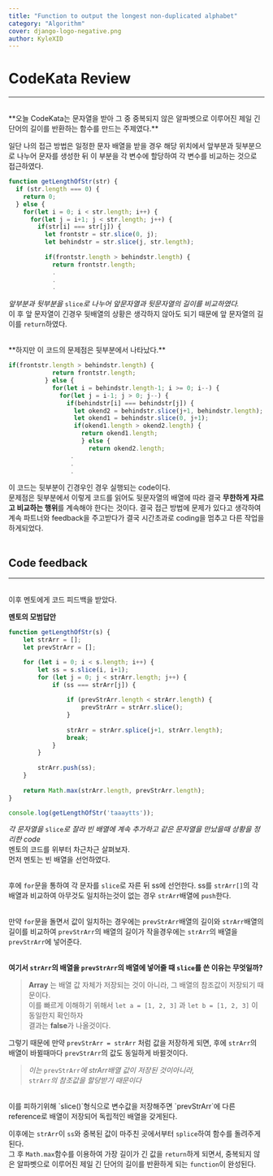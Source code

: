 ```yaml
---
title: "Function to output the longest non-duplicated alphabet"
category: "Algorithm"
cover: django-logo-negative.png
author: KyleXID
---
```


# CodeKata Review
---
<br/>
 **오늘 CodeKata는 문자열을 받아 그 중 중복되지 않은 알파벳으로 이루어진 제일 긴 단어의 길이를 반환하는 함수를 만드는 주제였다.**

 일단 나의 접근 방법은 일정한 문자 배열을 받을 경우 해당 위치에서 앞부분과 뒷부분으로 나누어 문자를 생성한 뒤 이 부분을 각 변수에 할당하여 각 변수를 비교하는 것으로 접근하였다.

```javascript
function getLengthOfStr(str) {
  if (str.length === 0) {
    return 0;
  } else {
    for(let i = 0; i < str.length; i++) {
      for(let j = i+1; j < str.length; j++) {
        if(str[i] === str[j]) {
          let frontstr = str.slice(0, j);
          let behindstr = str.slice(j, str.length);
  
          if(frontstr.length > behindstr.length) {
            return frontstr.length;
			.
			.
			.
```


*앞부분과 뒷부분을* `slice`*로 나누어 앞문자열과 뒷문자열의 길이를 비교하였다.*  
이 후 앞 문자열이 긴경우 뒷배열의 상황은 생각하지 않아도 되기 때문에 앞 문자열의 길이를 `return`하였다.

<br/>
 **하지만 이 코드의 문제점은 뒷부분에서 나타났다.**

```javascript
if(frontstr.length > behindstr.length) {
            return frontstr.length;
          } else {
            for(let i = behindstr.length-1; i >= 0; i--) {
              for(let j = i-1; j > 0; j--) {
                if(behindstr[i] === behindstr[j]) {
                  let okend2 = behindstr.slice(j+1, behindstr.length);
                  let okend1 = behindstr.slice(0, j+1);
                  if(okend1.length > okend2.length) {
                    return okend1.length;
                    } else {
                      return okend2.length;
			     .
			     .
			     .
```

 이 코드는 뒷부분이 긴경우인 경우 실행되는 code이다.  
문제점은 뒷부분에서 이렇게 코드를 읽어도 뒷문자열의 배열에 따라 결국 **무한하게 자르고 비교하는 행위**를 계속해야 한다는 것이다.
결국 접근 방법에 문제가 있다고 생각하여 계속 파트너와 feedback을 주고받다가 결국 시간초과로 coding을 멈추고 다른 작업을 하게되었다.
<br/>
<br/>
## Code feedback
--- 
<br/>
이후 멘토에게 코드 피드백을 받았다.

**멘토의 모범답안**
```javascript
function getLengthOfStr(s) {
    let strArr = [];
    let prevStrArr = [];

    for (let i = 0; i < s.length; i++) {
        let ss = s.slice(i, i+1);
        for (let j = 0; j < strArr.length; j++) {
            if (ss === strArr[j]) {
                
                if (prevStrArr.length < strArr.length) {
                    prevStrArr = strArr.slice();
                }
                
                strArr = strArr.splice(j+1, strArr.length);
                break;
            }
        }
        
        strArr.push(ss);
    }
    
    return Math.max(strArr.length, prevStrArr.length);
}

console.log(getLengthOfStr('taaaytts'));
```
*각 문자열을* `slice`*로 잘라 빈 배열에 계속 추가하고 같은 문자열을 만났을때 상황을 정리한 code*
<br/>
멘토의 코드를 위부터 차근차근 살펴보자.  
먼저 멘토는 빈 배열을 선언하였다.  
<br/>

후에 `for`문을 통하여 각 문자를 `slice`로 자른 뒤 ss에 선언한다. ss를 `strArr[]`의 각 배열과 비교하여 아무것도 일치하는것이 없는 경우 `strArr`배열에 `push`한다.  
<br/>

만약 `for`문을 돌면서 값이 일치하는  경우에는 `prevStrArr`배열의 길이와 `strArr`배열의 길이를 비교하여 `prevStrArr`의 배열의 길이가 작을경우에는 `strArr`의 배열을 `prevStrArr`에 넣어준다.
<br/>
<br/>

**여기서 `strArr`의 배열을 `prevStrArr`의 배열에 넣어줄 때 `slice`를 쓴 이유는 무엇일까?**  
>**Array** 는 배열 값 자체가 저장되는 것이 아니라, 그 배열의 참조값이 저장되기 때문이다.  
>이를 빠르게 이해하기 위해서 `let a = [1, 2, 3]` 과 `let b = [1, 2, 3]` 이 동일한지 확인하자  
>결과는  **false**가 나올것이다.

그렇기 때문에 만약 `prevStrArr = strArr` 처럼 값을 저장하게 되면, 후에 `strArr`의 배열이 바뀔때마다 `prevStrArr`의 값도 동일하게 바뀔것이다.  
>*이는* `prevStrArr`*에 strArr배열 값이  저장된 것이아니라,*  
>`strArr`*의 참조값을 할당받기  때문이다*  

<br/>
이를 피하기위해 `slice()`형식으로 변수값을 저장해주면 `prevStrArr`에 다른 reference로 배열이 저장되어 독립적인 배열을 갖게된다.
<br/>

이후에는 `strArr`이 `ss`와 중복된 값이 마주친 곳에서부터 `splice`하여 함수를 돌려주게 된다.  
그 후 `Math.max`함수를 이용하여 가장 길이가 긴 값을 `return`하게 되면서, 중복되지 않은 알파벳으로 이루어진 제일 긴 단어의 길이를 반환하게 되는 `function`이 완성된다.

